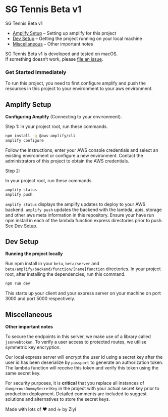 # SG Tennis Beta v1

SG Tennis Beta v1

- [Amplify Setup](#amplify-setup) – Setting up amplify for this project
- [Dev Setup](#dev-setup) – Getting the project running on your local machine
- [Miscellaneous](#miscellaneous) – Other important notes

SG Tennis Beta v1 is developed and tested on macOS.<br>
If something doesn’t work, please [file an issue](https://github.com/alterz-co/beta/issues).<br>

### Get Started Immediately

To run this project, you need to first configure amplify and push the resources in this project to your 
environment to your aws environment.

## Amplify Setup

**Configuring Amplify** (Connecting to your environment). 

Step 1:
In your project root, run these commands.

```sh
npm install -g @aws-amplify/cli
amplify configure
```

Follow the instructions, enter your AWS console credentials and select an existing environment or configure a new environment.
Contact the administrators of this project to obtain the AWS credentials. 

Step 2:

In your project root, run these commands.

```sh
amplify status
amplify push
```
`amplify status` displays the amplify updates to deploy to your AWS backend. `amplify push` updates the backend
with the lambda, apis, storage and other aws meta information in this repository. 
Ensure your have run npm install in each of the lambda function express directories prior to push. See [Dev Setup](#dev-setup).

## Dev Setup

**Running the project locally**

Run npm install in your `beta`, `beta/server` and `beta/amplify/backend/function/[name]function` directories.
In your project root, after installing the dependencies, run this command.

```sh
npm run dev
```

This starts up your client and your express server on your machine on port 3000 and port 5000 respectively. 

## Miscellaneous

**Other important notes**

To secure the endpoints in this server, we make use of a library called `jsonwebtoken`. To verify a user 
access to protected routes, we utilise symmetric key encryption.

Our local express server will encrypt the user id using a secret key after the user id has been deserialize
by `passport` to generate an authorization token. The lambda function will receive this token and verify this 
token using the same secret key. 

For security purposes, it is **critical** that you replace all instances of `dangerousDummySecretKey` in the project with your 
actual secret key prior to production deployment. Detailed comments are included to suggest solutions and alternatives to store the secret keys.


Made with lots of ❤️ and ☕ by Ziyi

